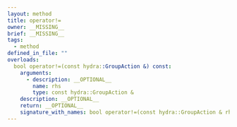 ```yaml
---
layout: method
title: operator!=
owner: __MISSING__
brief: __MISSING__
tags:
  - method
defined_in_file: ""
overloads:
  bool operator!=(const hydra::GroupAction &) const:
    arguments:
      - description: __OPTIONAL__
        name: rhs
        type: const hydra::GroupAction &
    description: __OPTIONAL__
    return: __OPTIONAL__
    signature_with_names: bool operator!=(const hydra::GroupAction & rhs) const
---
```

